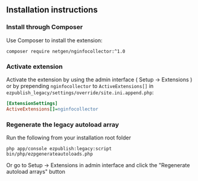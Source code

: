 Installation instructions
-------------------------

### Install through Composer

Use Composer to install the extension:

```
composer require netgen/nginfocollector:^1.0
```

### Activate extension

Activate the extension by using the admin interface ( Setup -> Extensions ) or by
prepending `nginfocollector` to `ActiveExtensions[]` in `ezpublish_legacy/settings/override/site.ini.append.php`:

```ini
[ExtensionSettings]
ActiveExtensions[]=nginfocollector
```

### Regenerate the legacy autoload array

Run the following from your installation root folder

    php app/console ezpublish:legacy:script bin/php/ezpgenerateautoloads.php

Or go to Setup -> Extensions in admin interface and click the "Regenerate autoload arrays" button
